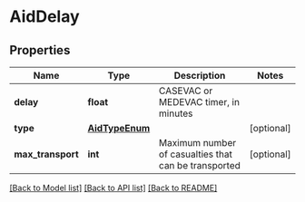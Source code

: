 # AidDelay

## Properties
Name | Type | Description | Notes
------------ | ------------- | ------------- | -------------
**delay** | **float** | CASEVAC or MEDEVAC timer, in minutes | 
**type** | [**AidTypeEnum**](AidTypeEnum.md) |  | [optional] 
**max_transport** | **int** | Maximum number of casualties that can be transported | [optional] 

[[Back to Model list]](../README.md#documentation-for-models) [[Back to API list]](../README.md#documentation-for-api-endpoints) [[Back to README]](../README.md)

